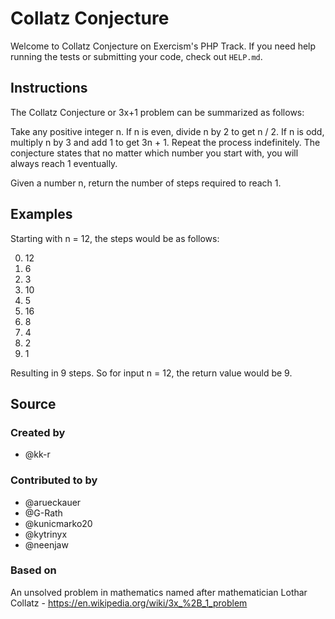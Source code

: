 # Collatz Conjecture

Welcome to Collatz Conjecture on Exercism's PHP Track.
If you need help running the tests or submitting your code, check out `HELP.md`.

## Instructions

The Collatz Conjecture or 3x+1 problem can be summarized as follows:

Take any positive integer n. If n is even, divide n by 2 to get n / 2. If n is
odd, multiply n by 3 and add 1 to get 3n + 1. Repeat the process indefinitely.
The conjecture states that no matter which number you start with, you will
always reach 1 eventually.

Given a number n, return the number of steps required to reach 1.

## Examples

Starting with n = 12, the steps would be as follows:

0. 12
1. 6
2. 3
3. 10
4. 5
5. 16
6. 8
7. 4
8. 2
9. 1

Resulting in 9 steps. So for input n = 12, the return value would be 9.

## Source

### Created by

- @kk-r

### Contributed to by

- @arueckauer
- @G-Rath
- @kunicmarko20
- @kytrinyx
- @neenjaw

### Based on

An unsolved problem in mathematics named after mathematician Lothar Collatz - https://en.wikipedia.org/wiki/3x_%2B_1_problem